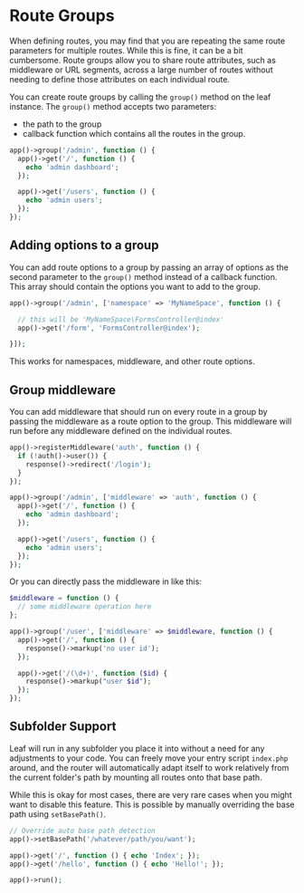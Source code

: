 # Route Groups

When defining routes, you may find that you are repeating the same route parameters for multiple routes. While this is fine, it can be a bit cumbersome. Route groups allow you to share route attributes, such as middleware or URL segments, across a large number of routes without needing to define those attributes on each individual route.

You can create route groups by calling the `group()` method on the leaf instance. The `group()` method accepts two parameters:

- the path to the group
- callback function which contains all the routes in the group.

```php
app()->group('/admin', function () {
  app()->get('/', function () {
    echo 'admin dashboard';
  });

  app()->get('/users', function () {
    echo 'admin users';
  });
});
```

## Adding options to a group

You can add route options to a group by passing an array of options as the second parameter to the `group()` method instead of a callback function. This array should contain the options you want to add to the group.

```php
app()->group('/admin', ['namespace' => 'MyNameSpace', function () {

  // this will be 'MyNameSpace\FormsController@index'
  app()->get('/form', 'FormsController@index');

}]);
```

This works for namespaces, middleware, and other route options.

## Group middleware

You can add middleware that should run on every route in a group by passing the middleware as a route option to the group. This middleware will run before any middleware defined on the individual routes.

```php
app()->registerMiddleware('auth', function () {
  if (!auth()->user()) {
    response()->redirect('/login');
  }
});

app()->group('/admin', ['middleware' => 'auth', function () {
  app()->get('/', function () {
    echo 'admin dashboard';
  });

  app()->get('/users', function () {
    echo 'admin users';
  });
});
```

Or you can directly pass the middleware in like this:

```php
$middleware = function () {
  // some middleware operation here
};

app()->group('/user', ['middleware' => $middleware, function () {
  app()->get('/', function () {
    response()->markup('no user id');
  });

  app()->get('/(\d+)', function ($id) {
    response()->markup("user $id");
  });
});
```

## Subfolder Support

Leaf will run in any subfolder you place it into without a need for any adjustments to your code. You can freely move your entry script `index.php` around, and the router will automatically adapt itself to work relatively from the current folder's path by mounting all routes onto that base path.

While this is okay for most cases, there are very rare cases when you might want to disable this feature. This is possible by manually overriding the base path using `setBasePath()`.

```php
// Override auto base path detection
app()->setBasePath('/whatever/path/you/want');

app()->get('/', function () { echo 'Index'; });
app()->get('/hello', function () { echo 'Hello!'; });

app()->run();
```

